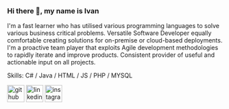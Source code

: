 ### Hi there 👋, my name is Ivan
I'm a fast learner who has utilised various programming languages to solve various business critical problems. Versatile Software Developer equally comfortable creating solutions for on-premise or cloud-based deployments. I'm a proactive team player that exploits Agile development methodologies to rapidly iterate and improve products. Consistent provider of useful and actionable input on all projects.

Skills: C# / Java / HTML / JS / PHP / MYSQL



[<img src='https://cdn.jsdelivr.net/npm/simple-icons@3.0.1/icons/github.svg' alt='github' height='40'>](https://github.com/ivanngyb)  [<img src='https://cdn.jsdelivr.net/npm/simple-icons@3.0.1/icons/linkedin.svg' alt='linkedin' height='40'>](https://www.linkedin.com/in/ivanngyb/)  [<img src='https://cdn.jsdelivr.net/npm/simple-icons@3.0.1/icons/instagram.svg' alt='instagram' height='40'>](https://www.instagram.com/ivanngyb/)  

